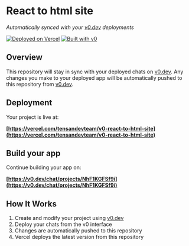 # React to html site

*Automatically synced with your [v0.dev](https://v0.dev) deployments*

[![Deployed on Vercel](https://img.shields.io/badge/Deployed%20on-Vercel-black?style=for-the-badge&logo=vercel)](https://vercel.com/tensandevteam/v0-react-to-html-site)
[![Built with v0](https://img.shields.io/badge/Built%20with-v0.dev-black?style=for-the-badge)](https://v0.dev/chat/projects/NhF1KGFSf9i)

## Overview

This repository will stay in sync with your deployed chats on [v0.dev](https://v0.dev).
Any changes you make to your deployed app will be automatically pushed to this repository from [v0.dev](https://v0.dev).

## Deployment

Your project is live at:

**[https://vercel.com/tensandevteam/v0-react-to-html-site](https://vercel.com/tensandevteam/v0-react-to-html-site)**

## Build your app

Continue building your app on:

**[https://v0.dev/chat/projects/NhF1KGFSf9i](https://v0.dev/chat/projects/NhF1KGFSf9i)**

## How It Works

1. Create and modify your project using [v0.dev](https://v0.dev)
2. Deploy your chats from the v0 interface
3. Changes are automatically pushed to this repository
4. Vercel deploys the latest version from this repository